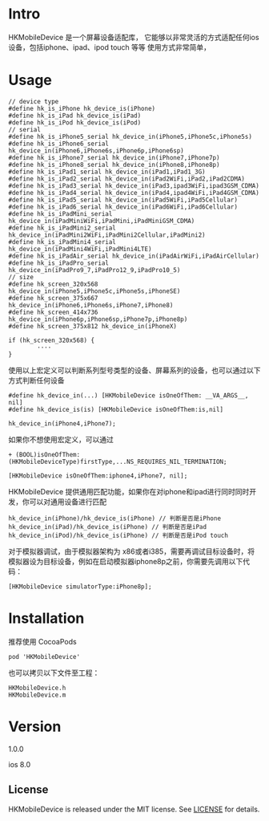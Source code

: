 # Intro
HKMobileDevice 是一个屏幕设备适配库， 它能够以非常灵活的方式适配任何ios设备，包括iphone、ipad、ipod touch 等等
使用方式非常简单，

# Usage
```objc
// device type
#define hk_is_iPhone hk_device_is(iPhone)
#define hk_is_iPad hk_device_is(iPad)
#define hk_is_iPod hk_device_is(iPod)
// serial
#define hk_is_iPhone5_serial hk_device_in(iPhone5,iPhone5c,iPhone5s)
#define hk_is_iPhone6_serial hk_device_in(iPhone6,iPhone6s,iPhone6p,iPhone6sp)
#define hk_is_iPhone7_serial hk_device_in(iPhone7,iPhone7p)
#define hk_is_iPhone8_serial hk_device_in(iPhone8,iPhone8p)
#define hk_is_iPad1_serial hk_device_in(iPad1,iPad1_3G)
#define hk_is_iPad2_serial hk_device_in(iPad2WiFi,iPad2,iPad2CDMA)
#define hk_is_iPad3_serial hk_device_in(iPad3,ipad3WiFi,ipad3GSM_CDMA)
#define hk_is_iPad4_serial hk_device_in(iPad4,ipad4WiFi,iPad4GSM_CDMA)
#define hk_is_iPad5_serial hk_device_in(iPad5WiFi,iPad5Cellular)
#define hk_is_iPad6_serial hk_device_in(iPad6WiFi,iPad6Cellular)
#define hk_is_iPadMini_serial hk_device_in(iPadMiniWiFi,iPadMini,iPadMiniGSM_CDMA)
#define hk_is_iPadMini2_serial hk_device_in(iPadMini2WiFi,iPadMini2Cellular,iPadMini2)
#define hk_is_iPadMini4_serial hk_device_in(iPadMini4WiFi,iPadMini4LTE)
#define hk_is_iPadAir_serial hk_device_in(iPadAirWiFi,iPadAirCellular)
#define hk_is_iPadPro_serial hk_device_in(iPadPro9_7,iPadPro12_9,iPadPro10_5)
// size
#define hk_screen_320x568 hk_device_in(iPhone5,iPhone5c,iPhone5s,iPhoneSE)
#define hk_screen_375x667 hk_device_in(iPhone6,iPhone6s,iPhone7,iPhone8)
#define hk_screen_414x736 hk_device_in(iPhone6p,iPhone6sp,iPhone7p,iPhone8p)
#define hk_screen_375x812 hk_device_in(iPhoneX)

if (hk_screen_320x568) {
        ····
}

```
使用以上宏定义可以判断系列型号类型的设备、屏幕系列的设备，也可以通过以下方式判断任何设备
```objc
#define hk_device_in(...) [HKMobileDevice isOneOfThem: __VA_ARGS__, nil]
#define hk_device_is(is) [HKMobileDevice isOneOfThem:is,nil]

hk_device_in(iPhone4,iPhone7);

```
如果你不想使用宏定义，可以通过
```objc
+ (BOOL)isOneOfThem:(HKMobileDeviceType)firstType,...NS_REQUIRES_NIL_TERMINATION;

[HKMobileDevice isOneOfThem:iphone4,iPhone7, nil];
```
HKMobileDevice 提供通用匹配功能，如果你在对iphone和ipad进行同时同时开发，你可以对通用设备进行匹配
```objc
hk_device_in(iPhone)/hk_device_is(iPhone) // 判断是否是iPhone
hk_device_in(iPad)/hk_device_is(iPhone) // 判断是否是iPad
hk_device_in(iPod)/hk_device_is(iPhone) // 判断是否是iPod touch
```

对于模拟器调试，由于模拟器架构为 x86或者i385，需要再调试目标设备时，将模拟器设为目标设备，例如在启动模拟器iphone8p之前，你需要先调用以下代码：
```objc
[HKMobileDevice simulatorType:iPhone8p];
```

# Installation
推荐使用 CocoaPods
```
pod 'HKMobileDevice'
```
也可以拷贝以下文件至工程：
```
HKMobileDevice.h
HKMobileDevice.m
```

# Version
1.0.0

ios 8.0

## License

HKMobileDevice is released under the MIT license. See [LICENSE](https://github.com/hon-key/HKMobileDevice/raw/master/LICENSE) for details.
